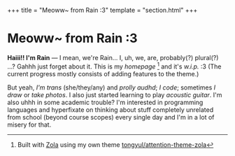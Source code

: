 +++
title = "Meoww~ from Rain :3"
template = "section.html"
+++

# Meoww~ from Rain :3

**Haiii!! I'm Rain** — I mean, we're Rain... I, uh, we, are, probably(?)
plural(?) ...? Gahhh just forget about it. This is my *homepage* [^zola] and
it's *w.i.p.* :3 (The current progress mostly consists of adding features to
the theme.)

But yeah, *I'm trans* (she/they/any) and *prolly audhd*; *I code*; sometimes *I
draw* or *take photos*. I also just started learning to play *acoustic guitar*.
I'm also uhhh in some academic trouble? I'm interested in programming languages
and hyperfixate on thinking about stuff completely unrelated from school
(beyond course scopes) every single day and I'm in a lot of misery for that.

[^zola]: Built with [Zola](https://getzola.org) using my own theme
    [tongyul/attention-theme-zola](https://tongyul.github.io/attention-theme-zola)
